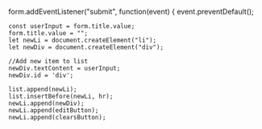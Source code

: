 form.addEventListener("submit", function(event) {
    event.preventDefault();
    
    const userInput = form.title.value;
    form.title.value = "";
    let newLi = document.createElement("li");
    let newDiv = document.createElement("div");
    
    //Add new item to list
    newDiv.textContent = userInput;
    newDiv.id = 'div';

    list.append(newLi);
    list.insertBefore(newLi, hr);
    newLi.append(newDiv);
    newLi.append(editButton);
    newLi.append(clearsButton);
